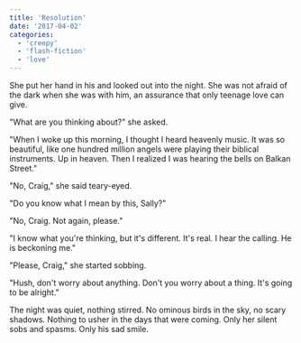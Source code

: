 ```yaml
---
title: 'Resolution'
date: '2017-04-02'
categories:
  - 'creepy'
  - 'flash-fiction'
  - 'love'
---
```


She put her hand in his and looked out into the night. She was not afraid of the
dark when she was with him, an assurance that only teenage love can give.

<!-- truncate -->


"What are you thinking about?" she asked.

"When I woke up this morning, I thought I heard heavenly music. It was so
beautiful, like one hundred million angels were playing their biblical
instruments. Up in heaven. Then I realized I was hearing the bells on Balkan
Street."

"No, Craig," she said teary-eyed.

"Do you know what I mean by this, Sally?"

"No, Craig. Not again, please."

"I know what you're thinking, but it's different. It's real. I hear the calling.
He is beckoning me."

"Please, Craig," she started sobbing.

"Hush, don't worry about anything. Don't you worry about a thing. It's going to
be alright."

The night was quiet, nothing stirred. No ominous birds in the sky, no scary
shadows. Nothing to usher in the days that were coming. Only her silent sobs and
spasms. Only his sad smile.

